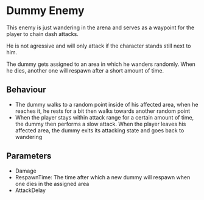 # Dummy Enemy

This enemy is just wandering in the arena and serves as a waypoint for the player to chain dash attacks.

He is not agressive and will only attack if the character stands still next to him.

The dummy gets assigned to an area in which he wanders randomly. When he dies, another one will respawn after a short amount of time.


## Behaviour
- The dummy walks to a random point inside of his affected area, when he reaches it, he rests for a bit then walks towards another random point
- When the player stays within attack range for a certain amount of time, the dummy then performs a slow attack. When the player leaves his affected area, the dummy exits its attacking state and goes back to wandering

## Parameters
- Damage
- RespawnTime: The time after which a new dummy will respawn when one dies in the assigned area
- AttackDelay
